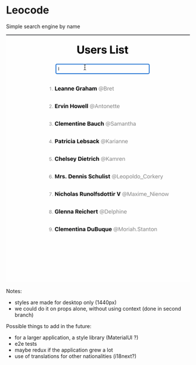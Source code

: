 # Leocode

Simple search engine by name

![](https://github.com/KarolGrydz/leoCode/blob/master/leocode.gif)

Notes:

- styles are made for desktop only (1440px)
- we could do it on props alone, without using context (done in second branch)

Possible things to add in the future:

- for a larger application, a style library (MaterialUI ?)
- e2e tests
- maybe redux if the application grew a lot
- use of translations for other nationalities (i18next?)
